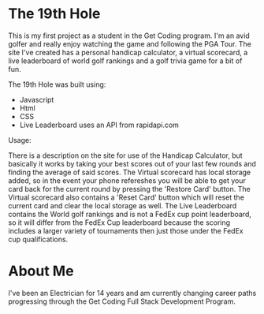 # The 19th Hole
This is my first project as a student in the Get Coding program. I'm an avid golfer and really enjoy watching the game and following the PGA Tour. The site I've created has a personal handicap calculator,
a virtual scorecard, a live leaderboard of world golf rankings and a golf trivia game for a bit of fun.

The 19th Hole was built using:

- Javascript
- Html
- CSS
- Live Leaderboard uses an API from rapidapi.com

Usage:
  
  There is a description on the site for use of the Handicap Calculator, but basically it works by taking your best scores out of your last few rounds and finding the average of said scores.
  The Virtual scorecard has local storage added, so in the event your phone refereshes you will be able to get your card back for the current round by pressing the 'Restore Card' button.
  The Virtual scorecard also contains a 'Reset Card' button which will reset the current card and clear the local storage as well.
  The Live Leaderboard contains the World golf rankings and is not a FedEx cup point leaderboard, so it will differ from the FedEx Cup leaderboard because the scoring includes a larger
  variety of tournaments then just those under the FedEx cup qualifications.



# About Me

I've been an Electrician for 14 years and am currently changing career paths progressing through the Get Coding Full Stack Development Program.
